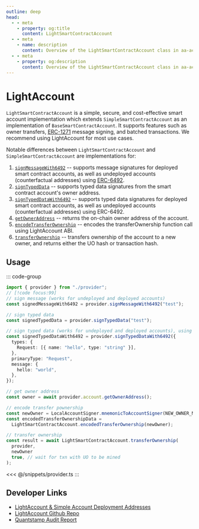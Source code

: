 ```yaml
---
outline: deep
head:
  - - meta
    - property: og:title
      content: LightSmartContractAccount
  - - meta
    - name: description
      content: Overview of the LightSmartContractAccount class in aa-accounts
  - - meta
    - property: og:description
      content: Overview of the LightSmartContractAccount class in aa-accounts
---
```


# LightAccount

`LightSmartContractAccount` is a simple, secure, and cost-effective smart account implementation which extends `SimpleSmartContractAccount` as an implementation of `BaseSmartContractAccount`. It supports features such as owner transfers, [ERC-1271](https://eips.ethereum.org/EIPS/eip-1271) message signing, and batched transactions. We recommend using LightAccount for most use cases.

Notable differences between `LightSmartContractAccount` and `SimpleSmartContractAccount` are implementations for:

1.  [`signMessageWith6492`](/packages/aa-accounts/light-account/signMessageWith6492) -- supports message signatures for deployed smart contract accounts, as well as undeployed accounts (counterfactual addresses) using [ERC-6492](https://eips.ethereum.org/EIPS/eip-6492).
2.  [`signTypedData`](/packages/aa-accounts/light-account/signTypedData) -- supports typed data signatures from the smart contract account's owner address.
3.  [`signTypedDataWith6492`](/packages/aa-accounts/light-account/signTypedDataWith6492) -- supports typed data signatures for deployed smart contract accounts, as well as undeployed accounts (counterfactual addresses) using ERC-6492.
4.  [`getOwnerAddress`](/packages/aa-accounts/light-account/getOwnerAddress) -- returns the on-chain owner address of the account.
5.  [`encodeTransferOwnership`](/packages/aa-accounts/light-account/encodeTransferOwnership) -- encodes the transferOwnership function call using LightAccount ABI.
6.  [`transferOwnership`](/packages/aa-accounts/light-account/transferOwnership) -- transfers ownership of the account to a new owner, and returns either the UO hash or transaction hash.

## Usage

::: code-group

```ts [example.ts]
import { provider } from "./provider";
// [!code focus:99]
// sign message (works for undeployed and deployed accounts)
const signedMessageWith6492 = provider.signMessageWith6492("test");

// sign typed data
const signedTypedData = provider.signTypedData("test");

// sign typed data (works for undeployed and deployed accounts), using
const signedTypedDataWith6492 = provider.signTypedDataWith6492({
  types: {
    Request: [{ name: "hello", type: "string" }],
  },
  primaryType: "Request",
  message: {
    hello: "world",
  },
});

// get owner address
const owner = await provider.account.getOwnerAddress();

// encode transfer pownership
const newOwner = LocalAccountSigner.mnemonicToAccountSigner(NEW_OWNER_MNEMONIC);
const encodedTransferOwnershipData =
  LightSmartContractAccount.encodedTransferOwnership(newOwner);

// transfer ownership
const result = await LightSmartContractAccount.transferOwnership(
  provider,
  newOwner
  true, // wait for txn with UO to be mined
);
```

<<< @/snippets/provider.ts
:::

## Developer Links

- [LightAccount & Simple Account Deployment Addresses](/smart-accounts/accounts/deployment-addresses)
- [LightAccount Github Repo](https://github.com/alchemyplatform/light-account)
- [Quantstamp Audit Report](https://github.com/alchemyplatform/light-account/blob/main/Quantstamp-Audit.pdf)
